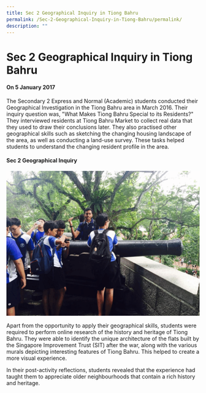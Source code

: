 ```yaml
---
title: Sec 2 Geographical Inquiry in Tiong Bahru
permalink: /Sec-2-Geographical-Inquiry-in-Tiong-Bahru/permalink/
description: ""
---
```

Sec 2 Geographical Inquiry in Tiong Bahru
=========================================

#### On 5 January 2017

The Secondary 2 Express and Normal (Academic) students conducted their Geographical Investigation in the Tiong Bahru area in March 2016. Their inquiry question was, "What Makes Tiong Bahru Special to its Residents?" They interviewed residents at Tiong Bahru Market to collect real data that they used to draw their conclusions later. They also practised other geographical skills such as sketching the changing housing landscape of the area, as well as conducting a land-use survey. These tasks helped students to understand the changing resident profile in the area.




#### Sec 2 Geographical Inquiry
![](/images/Geog.gif)







Apart from the opportunity to apply their geographical skills, students were required to perform online research of the history and heritage of Tiong Bahru. They were able to identify the unique architecture of the flats built by the Singapore Improvement Trust (SIT) after the war, along with the various murals depicting interesting features of Tiong Bahru. This helped to create a more visual experience. 

In their post-activity reflections, students revealed that the experience had taught them to appreciate older neighbourhoods that contain a rich history and heritage.